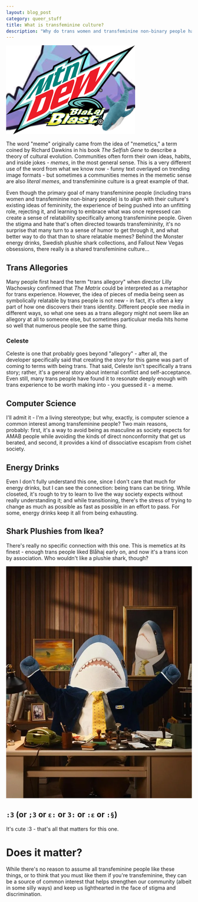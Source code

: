```yaml
---
layout: blog_post
category: queer_stuff
title: What is transfeminine culture?
description: "Why do trans women and transfeminine non-binary people have things in common that you wouldn't expect?"
---
```


![An edited Mountain Dew Baja Blast logo with the Celeste game's mountain icon as the background and a Blåhaj image, saying "Mountain Dew Blåhaj Blast"](/assets/images/memes/blog/mtn-dew-blahaj-blast.png)

The word "meme" originally came from the idea of "memetics," a term coined by Richard Dawkins in his book *The Selfish Gene* to describe a theory of cultural evolution. Communities often form their own ideas, habits, and inside jokes - *memes*, in the most general sense. This is a very different use of the word from what we know now - funny text overlayed on trending image formats - but sometimes a communities memes in the memetic sense are also *literal memes*, and transfeminine culture is a great example of that.

Even though the primary goal of many transfeminine people (including trans women and transfeminine non-binary people) is to align with their culture's existing ideas of femininity, the experience of being pushed into an unfitting role, rejecting it, and learning to embrace what was once repressed can create a sense of relatability specifically among transfeminine people. Given the stigma and hate that's often directed towards transfemininity, it's no surprise that many turn to a sense of humor to get through it, and what better way to do that than to share relatable memes? Behind the Monster energy drinks, Swedish plushie shark collections, and Fallout New Vegas obsessions, there really is a shared transfeminine culture...

## Trans Allegories

Many people first heard the term "trans allegory" when director Lilly Wachowsky confirmed that *The Matrix* could be interpreted as a metaphor for trans experience. However, the idea of pieces of media being seen as symbolically relatable by trans people is not new - in fact, it's often a key part of how one discovers their trans identity. Different people see media in different ways, so what one sees as a trans allegory might not seem like an allegory at all to someone else, but sometimes particuluar media hits home so well that numerous people see the same thing.

### Celeste

Celeste is one that probably goes beyond "allegory" - after all, the developer specifically said that creating the story for this game was part of coming to terms with being trans. That said, Celeste isn't specifically a trans story; rather, it's a general story about internal conflict and self-acceptance. Even still, many trans people have found it to resonate deeply enough with trans experience to be worth making into - you guessed it - a meme.

## Computer Science

I'll admit it - I'm a living stereotype; but why, exactly, is computer science a common interest among transfeminine people? Two main reasons, probably: first, it's a way to avoid being as masculine as society expects for AMAB people while avoiding the kinds of direct nonconformity that get us berated, and second, it provides a kind of dissociative escapism from cishet society.

## Energy Drinks

Even I don't fully understand this one, since I don't care that much for energy drinks, but I can see the connection: being trans can be tiring. While closeted, it's rough to try to learn to live the way society expects without really understanding it; and while transitioning, there's the stress of trying to change as much as possible as fast as possible in an effort to pass. For some, energy drinks keep it all from being exhausting.

## Shark Plushies from Ikea?

There's really no specific connection with this one. This is memetics at its finest - enough trans people liked Blåhaj early on, and now it's a trans icon by association. Who wouldn't like a plushie shark, though?

![The mascot of Ikea Japan, a human-sized Blåhaj in a business suit, sitting in its office](/assets/images/memes/blog/ikea-japan-mascot.webp)

## `:3` (or `;3` or `ε:` or `3:` or `:ε` or `:§`)

It's cute :3 - that's all that matters for this one.

# Does it matter?

While there's no reason to assume all transfeminine people like these things, or to think that you must like them if you're transfeminine, they can be a source of common interest that helps strengthen our community (albeit in some silly ways) and keep us lighthearted in the face of stigma and discrimination.